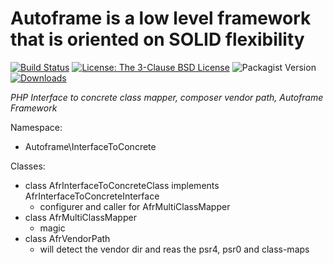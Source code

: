 # Autoframe is a low level framework that is oriented on SOLID flexibility

[![Build Status](https://github.com/autoframe/interface-to-concrete/workflows/PHPUnit-tests/badge.svg?branch=main)](https://github.com/autoframe/interface-to-concrete/actions?query=branch:main)
[![License: The 3-Clause BSD License](https://img.shields.io/github/license/autoframe/interface-to-concrete)](https://opensource.org/license/bsd-3-clause/)
![Packagist Version](https://img.shields.io/packagist/v/autoframe/interface-to-concrete?label=packagist%20stable)
[![Downloads](https://img.shields.io/packagist/dm/autoframe/interface-to-concrete.svg)](https://packagist.org/packages/autoframe/interface-to-concrete)

*PHP Interface to concrete class mapper, composer vendor path,  Autoframe Framework*

Namespace:
- Autoframe\InterfaceToConcrete

Classes:
- class AfrInterfaceToConcreteClass implements AfrInterfaceToConcreteInterface
  - configurer and caller for  AfrMultiClassMapper
- class AfrMultiClassMapper
  - magic
- class AfrVendorPath 
  - will detect the vendor dir and reas the psr4, psr0 and class-maps

